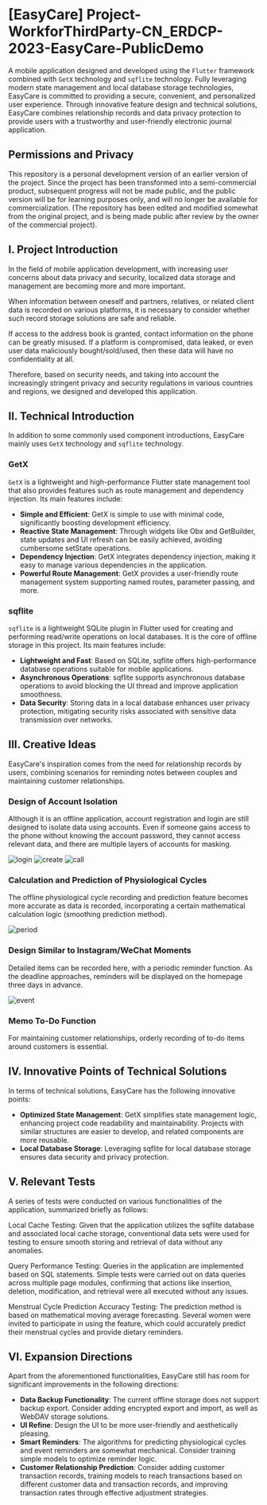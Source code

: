 # [EasyCare] Project-WorkforThirdParty-CN_ERDCP-2023-EasyCare-PublicDemo
A mobile application designed and developed using the `Flutter` framework combined with `GetX` technology and `sqflite` technology.
Fully leveraging modern state management and local database storage technologies, EasyCare is committed to providing a secure, convenient, and personalized user experience. Through innovative feature design and technical solutions, EasyCare combines relationship records and data privacy protection to provide users with a trustworthy and user-friendly electronic journal application.

## Permissions and Privacy
This repository is a personal development version of an earlier version of the project. Since the project has been transformed into a semi-commercial product, subsequent progress will not be made public, and the public version will be for learning purposes only, and will no longer be available for commercialization. (The repository has been edited and modified somewhat from the original project, and is being made public after review by the owner of the commercial project).


## I. Project Introduction
In the field of mobile application development, with increasing user concerns about data privacy and security, localized data storage and management are becoming more and more important.

When information between oneself and partners, relatives, or related client data is recorded on various platforms, it is necessary to consider whether such record storage solutions are safe and reliable.

If access to the address book is granted, contact information on the phone can be greatly misused. If a platform is compromised, data leaked, or even user data maliciously bought/sold/used, then these data will have no confidentiality at all.

Therefore, based on security needs, and taking into account the increasingly stringent privacy and security regulations in various countries and regions, we designed and developed this application.


## II. Technical Introduction
In addition to some commonly used component introductions, EasyCare mainly uses `GetX` technology and `sqflite` technology.
### GetX
`GetX` is a lightweight and high-performance Flutter state management tool that also provides features such as route management and dependency injection.
Its main features include:
- **Simple and Efficient**: GetX is simple to use with minimal code, significantly boosting development efficiency.
- **Reactive State Management**: Through widgets like Obx and GetBuilder, state updates and UI refresh can be easily achieved, avoiding cumbersome setState operations.
- **Dependency Injection**: GetX integrates dependency injection, making it easy to manage various dependencies in the application.
- **Powerful Route Management**: GetX provides a user-friendly route management system supporting named routes, parameter passing, and more.

### sqflite
`sqflite` is a lightweight SQLite plugin in Flutter used for creating and performing read/write operations on local databases. It is the core of offline storage in this project.
Its main features include:
- **Lightweight and Fast**: Based on SQLite, sqflite offers high-performance database operations suitable for mobile applications.
- **Asynchronous Operations**: sqflite supports asynchronous database operations to avoid blocking the UI thread and improve application smoothness.
- **Data Security**: Storing data in a local database enhances user privacy protection, mitigating security risks associated with sensitive data transmission over networks.

## III. Creative Ideas
EasyCare's inspiration comes from the need for relationship records by users, combining scenarios for reminding notes between couples and maintaining customer relationships.
### Design of Account Isolation
Although it is an offline application, account registration and login are still designed to isolate data using accounts. Even if someone gains access to the phone without knowing the account password, they cannot access relevant data, and there are multiple layers of accounts for masking.

![login](https://github.com/hucheng2001/Project-Third_Party_CN_ERDCP-2023-EasyCare-PublicDemo/assets/55477525/05b5e009-c21b-42ec-be96-3f4b5e3b55ad)
![create](https://github.com/hucheng2001/Project-Third_Party_CN_ERDCP-2023-EasyCare-PublicDemo/assets/55477525/0b19456f-b086-4987-af2b-aa98f02483b3)
![call](https://github.com/hucheng2001/Project-Third_Party_CN_ERDCP-2023-EasyCare-PublicDemo/assets/55477525/2376f8c8-24c0-4875-894b-03072da5867f)



### Calculation and Prediction of Physiological Cycles
The offline physiological cycle recording and prediction feature becomes more accurate as data is recorded, incorporating a certain mathematical calculation logic (smoothing prediction method).

![period](https://github.com/hucheng2001/Project-Third_Party_CN_ERDCP-2023-EasyCare-PublicDemo/assets/55477525/1d1e4fa3-2850-40bc-8af6-fd3ea852abde)


### Design Similar to Instagram/WeChat Moments
Detailed items can be recorded here, with a periodic reminder function. As the deadline approaches, reminders will be displayed on the homepage three days in advance.

![event](https://github.com/hucheng2001/Project-Third_Party_CN_ERDCP-2023-EasyCare-PublicDemo/assets/55477525/1e4fa744-205d-4ffd-b229-6981f45b9a31)

### Memo To-Do Function
For maintaining customer relationships, orderly recording of to-do items around customers is essential.


## IV. Innovative Points of Technical Solutions
In terms of technical solutions, EasyCare has the following innovative points:
- **Optimized State Management**: GetX simplifies state management logic, enhancing project code readability and maintainability. Projects with similar structures are easier to develop, and related components are more reusable.
- **Local Database Storage**: Leveraging sqflite for local database storage ensures data security and privacy protection.

## V. Relevant Tests
A series of tests were conducted on various functionalities of the application, summarized briefly as follows:

Local Cache Testing: Given that the application utilizes the sqflite database and associated local cache storage, conventional data sets were used for testing to ensure smooth storing and retrieval of data without any anomalies.

Query Performance Testing: Queries in the application are implemented based on SQL statements. Simple tests were carried out on data queries across multiple page modules, confirming that actions like insertion, deletion, modification, and retrieval were all executed without any issues.

Menstrual Cycle Prediction Accuracy Testing: The prediction method is based on mathematical moving average forecasting. Several women were invited to participate in using the feature, which could accurately predict their menstrual cycles and provide dietary reminders.

## VI. Expansion Directions
Apart from the aforementioned functionalities, EasyCare still has room for significant improvements in the following directions:
- **Data Backup Functionality**: The current offline storage does not support backup export. Consider adding encrypted export and import, as well as WebDAV storage solutions.
- **UI Refine**: Design the UI to be more user-friendly and aesthetically pleasing.
- **Smart Reminders**: The algorithms for predicting physiological cycles and event reminders are somewhat mechanical. Consider training simple models to optimize reminder logic.
- **Customer Relationship Prediction**: Consider adding customer transaction records, training models to reach transactions based on different customer data and transaction records, and improving transaction rates through effective adjustment strategies.
